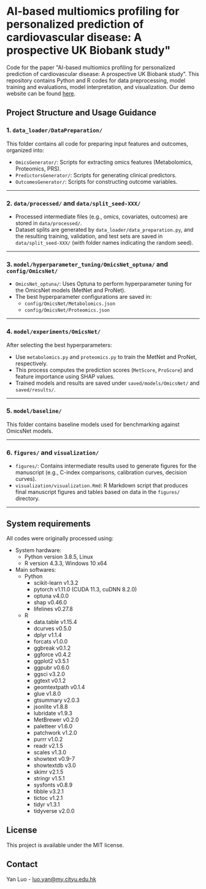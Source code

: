 # AI-based multiomics profiling for personalized prediction of cardiovascular disease: A prospective UK Biobank study"

Code for the paper "AI-based multiomics profiling for personalized prediction of cardiovascular disease: A prospective UK Biobank study". This repository contains Python and R codes for data preprocessing, model training and evaluations, model interpretation, and visualization. Our demo website can be found [here](https://orthodox-binnie-hkuqpteam-9f6dd502.koyeb.app/).

## Project Structure and Usage Guidance

### 1. `data_loader/DataPreparation/`

This folder contains all code for preparing input features and outcomes, organized into:

- `OmicsGenerator/`: Scripts for extracting omics features (Metabolomics, Proteomics, PRS).
- `PredictorsGenerator/`: Scripts for generating clinical predictors.
- `OutcomesGenerator/`: Scripts for constructing outcome variables.

---

### 2. `data/processed/` and `data/split_seed-XXX/`

- Processed intermediate files (e.g., omics, covariates, outcomes) are stored in `data/processed/`.
- Dataset splits are generated by `data_loader/data_preparation.py`, and the resulting training, validation, and test sets are saved in `data/split_seed-XXX/` (with folder names indicating the random seed).

---

### 3. `model/hyperparameter_tuning/OmicsNet_optuna/` and `config/OmicsNet/`

- `OmicsNet_optuna/`: Uses Optuna to perform hyperparameter tuning for the OmicsNet models (MetNet and ProNet).
- The best hyperparameter configurations are saved in:
  - `config/OmicsNet/Metabolomics.json`
  - `config/OmicsNet/Proteomics.json`

---

### 4. `model/experiments/OmicsNet/`

After selecting the best hyperparameters:

- Use `metabolomics.py` and `proteomics.py` to train the MetNet and ProNet, respectively.
- This process computes the prediction scores (`MetScore`, `ProScore`) and feature importance using SHAP values.
- Trained models and results are saved under `saved/models/OmicsNet/` and `saved/results/`.

---

### 5. `model/baseline/`

This folder contains baseline models used for benchmarking against OmicsNet models.

---

### 6. `figures/` and `visualization/`

- `figures/`: Contains intermediate results used to generate figures for the manuscript (e.g., C-index comparisons, calibration curves, decision curves).
- `visualization/visualization.Rmd`: R Markdown script that produces final manuscript figures and tables based on data in the `figures/` directory.

---


## System requirements
All codes were originally processed using:

- System hardware:
  - Python version 3.8.5, Linux
  - R version 4.3.3, Windows 10 x64
&nbsp;
- Main softwares:
  - Python
    - scikit-learn v1.3.2
    - pytorch v1.11.0 (CUDA 11.3, cuDNN 8.2.0)
    - optuna v4.0.0
    - shap v0.46.0
    - lifelines v0.27.8
  - R  
    - data.table v1.15.4
    - dcurves v0.5.0
    - dplyr v1.1.4
    - forcats v1.0.0
    - ggbreak v0.1.2
    - ggforce v0.4.2
    - ggplot2 v3.5.1
    - ggpubr v0.6.0
    - ggsci v3.2.0
    - ggtext v0.1.2
    - geomtextpath v0.1.4
    - glue v1.8.0
    - gtsummary v2.0.3
    - jsonlite v1.8.8
    - lubridate v1.9.3
    - MetBrewer v0.2.0
    - paletteer v1.6.0  
    - patchwork v1.2.0  
    - purrr v1.0.2  
    - readr v2.1.5  
    - scales v1.3.0  
    - showtext v0.9-7  
    - showtextdb v3.0  
    - skimr v2.1.5  
    - stringr v1.5.1  
    - sysfonts v0.8.9  
    - tibble v3.2.1  
    - tictoc v1.2.1  
    - tidyr v1.3.1  
    - tidyverse v2.0.0  

## License
This project is available under the MIT license.

## Contact
Yan Luo - luo.yan@my.cityu.edu.hk